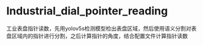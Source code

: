 # Industrial_dial_pointer_reading
工业表盘指针读数，先用yolov5s检测模型检出表盘区域，然后使用语义分割对表盘区域内的指针进行分割，之后计算指针的角度，结合配置文件计算指针读数
